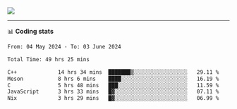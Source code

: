 <picture>
  <source
  srcset="https://github-readme-stats.vercel.app/api?username=sant0s12&show_icons=true&theme=dark"
  media="(prefers-color-scheme: dark)"
  />
  <source
  srcset="https://github-readme-stats.vercel.app/api?username=sant0s12&show_icons=true"
  media="(prefers-color-scheme: light)"
  />
  <img src="https://github-readme-stats.vercel.app/api?username=sant0s12&show_icons=true" />
</picture>

---

📊 **Coding stats**

<!--START_SECTION:waka-->

```txt
From: 04 May 2024 - To: 03 June 2024

Total Time: 49 hrs 25 mins

C++             14 hrs 34 mins  ███████▒░░░░░░░░░░░░░░░░░   29.11 %
Meson           8 hrs 6 mins    ████░░░░░░░░░░░░░░░░░░░░░   16.19 %
C               5 hrs 48 mins   ███░░░░░░░░░░░░░░░░░░░░░░   11.59 %
JavaScript      3 hrs 33 mins   █▓░░░░░░░░░░░░░░░░░░░░░░░   07.11 %
Nix             3 hrs 29 mins   █▓░░░░░░░░░░░░░░░░░░░░░░░   06.99 %
```

<!--END_SECTION:waka-->
